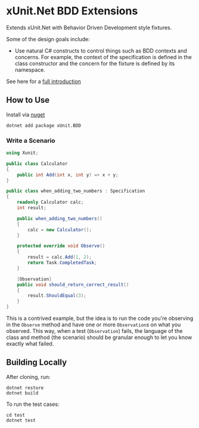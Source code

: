 # xUnit.Net BDD Extensions

Extends xUnit.Net with Behavior Driven Development style fixtures.

Some of the design goals include:
 * Use natural C# constructs to control things such as BDD contexts and concerns. For example, the context of the specification is defined in the class constructor and the concern for the fixture is defined by its namespace.

See here for a [full introduction](https://www.chadly.net/bdd-with-xunit-net/)

## How to Use

Install via [nuget](https://www.nuget.org/packages/xUnit.BDD/)

```
dotnet add package xUnit.BDD
```

### Write a Scenario

```cs
using Xunit;

public class Calculator
{
	public int Add(int x, int y) => x + y;
}

public class when_adding_two_numbers : Specification
{
	readonly Calculator calc;
	int result;

	public when_adding_two_numbers()
	{
		calc = new Calculator();
	}

	protected override void Observe()
	{
		result = calc.Add(1, 2);
		return Task.CompletedTask;
	}

	[Observation]
	public void should_return_correct_result()
	{
		result.ShouldEqual(3);
	}
}
```

This is a contrived example, but the idea is to run the code you're observing in the `Observe` method and have one or more `Observation`s on what you observed. This way, when a test (`Observation`) fails, the language of the class and method (the scenario) should be granular enough to let you know exactly what failed.

## Building Locally

After cloning, run:

```
dotnet restore
dotnet build
```

To run the test cases:

```
cd test
dotnet test
```
